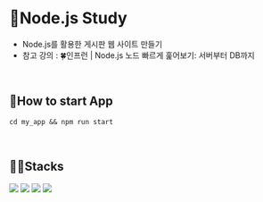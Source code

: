 # 📝**Node.js Study**
- Node.js를 활용한 게시판 웹 사이트 만들기
- 참고 강의 : 🍀인프런 | Node.js 노드 빠르게 훑어보기: 서버부터 DB까지


<br>

## 🏃How to start App
```
cd my_app && npm run start
```

<br>

## 🧑‍💻Stacks
<div>
<img src="https://img.shields.io/badge/node.js-339933?style=for-the-badge&logo=Node.js&logoColor=white">
<img src="https://img.shields.io/badge/html5-E34F26?style=for-the-badge&logo=html5&logoColor=white"> 
<img src="https://img.shields.io/badge/javascript-F7DF1E?style=for-the-badge&logo=javascript&logoColor=black">
<img src="https://img.shields.io/badge/mongoDB-47A248?style=for-the-badge&logo=MongoDB&logoColor=white">

</div>
